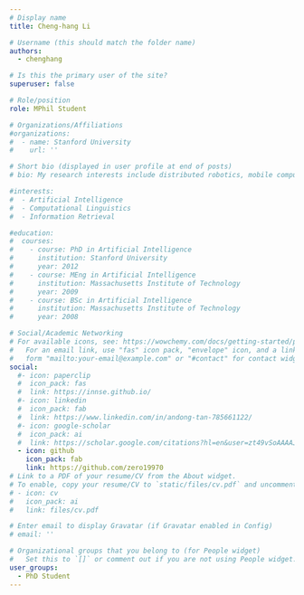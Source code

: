 ```yaml
---
# Display name
title: Cheng-hang Li

# Username (this should match the folder name)
authors:
  - chenghang

# Is this the primary user of the site?
superuser: false

# Role/position
role: MPhil Student

# Organizations/Affiliations
#organizations:
#  - name: Stanford University
#    url: ''

# Short bio (displayed in user profile at end of posts)
# bio: My research interests include distributed robotics, mobile computing and programmable matter.

#interests:
#  - Artificial Intelligence
#  - Computational Linguistics
#  - Information Retrieval

#education:
#  courses:
#    - course: PhD in Artificial Intelligence
#      institution: Stanford University
#      year: 2012
#    - course: MEng in Artificial Intelligence
#      institution: Massachusetts Institute of Technology
#      year: 2009
#    - course: BSc in Artificial Intelligence
#      institution: Massachusetts Institute of Technology
#      year: 2008

# Social/Academic Networking
# For available icons, see: https://wowchemy.com/docs/getting-started/page-builder/#icons
#   For an email link, use "fas" icon pack, "envelope" icon, and a link in the
#   form "mailto:your-email@example.com" or "#contact" for contact widget.
social:
  #- icon: paperclip
  #  icon_pack: fas
  #  link: https://innse.github.io/
  #- icon: linkedin
  #  icon_pack: fab
  #  link: https://www.linkedin.com/in/andong-tan-785661122/
  #- icon: google-scholar
  #  icon_pack: ai
  #  link: https://scholar.google.com/citations?hl=en&user=zt49vSoAAAAJ
  - icon: github
    icon_pack: fab
    link: https://github.com/zero19970
# Link to a PDF of your resume/CV from the About widget.
# To enable, copy your resume/CV to `static/files/cv.pdf` and uncomment the lines below.
# - icon: cv
#   icon_pack: ai
#   link: files/cv.pdf

# Enter email to display Gravatar (if Gravatar enabled in Config)
# email: ''

# Organizational groups that you belong to (for People widget)
#   Set this to `[]` or comment out if you are not using People widget.
user_groups:
  - PhD Student
---
```

